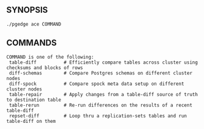 ## SYNOPSIS
    ./pgedge ace COMMAND
 
## COMMANDS
    COMMAND is one of the following:
     table-diff          # Efficiently compare tables across cluster using checksums and blocks of rows
     diff-schemas        # Compare Postgres schemas on different cluster nodes
     diff-spock          # Compare spock meta data setup on different cluster nodes
     table-repair        # Apply changes from a table-diff source of truth to destination table
     table-rerun         # Re-run differences on the results of a recent table-diff
     repset-diff         # Loop thru a replication-sets tables and run table-diff on them
